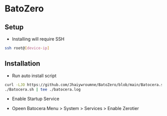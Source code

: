 # BatoZero
## Setup
- Installing will require SSH
```sh
ssh root@[device-ip]
```
## Installation
 - Run auto install script
```sh
curl -LJO https://github.com/Jhaiywroumne/BatoZero/blob/main/Batocera.sh
./Batocera.sh | tee ./batocera.log
```
 - Enable Startup Service
  * Opeen Batocera Menu > System > Services > Enable Zerotier